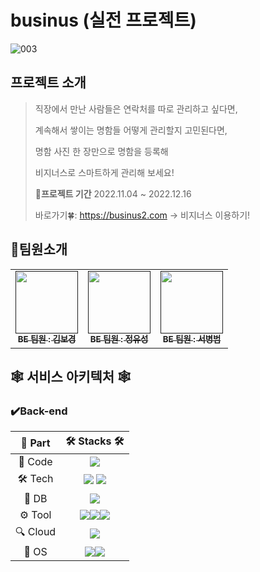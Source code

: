 # businus (실전 프로젝트)

![003](https://blog.kakaocdn.net/dn/bUWpdF/btrTBkeuF6w/AK9XRJqQCMJHkcPWkxGuJ1/img.png)


## 프로젝트 소개

>
>직장에서 만난 사람들은 연락처를 따로 관리하고 싶다면,
>
>계속해서 쌓이는 명함들 어떻게 관리할지 고민된다면,
>
>명함 사진 한 장만으로 명함을 등록해
>
>비지너스로 스마트하게 관리해 보세요!
>
>📆**프로젝트 기간** 2022.11.04 ~ 2022.12.16</h4>
>
>바로가기🍀: <https://businus2.com> -> 비지너스 이용하기!</h3>
>


## 👥팀원소개
<table>
  <tbody>
    <tr>
      <td align="center"><a href=""><img src="" width="100px;" alt=""/><br /><sub><b>BE 팀원 : 김보경</b></sub></a><br /></td>
      <td align="center"><a href=""><img src="" width="100px;" alt=""/><br /><sub><b>BE 팀원 : 정유성</b></sub></a><br /></td>
      <td align="center"><a href=""><img src="" width="100px;" alt=""/><br /><sub><b>BE 팀원 : 서병범</b></sub></a><br /></td>
    </tr>
  </tbody>
</table>


## 🕸️ 서비스 아키텍처 🕸️

### ✔️Back-end
|🔩 Part|🛠 Stacks 🛠|
|:---:|:---:|
|📃 Code| <img src="https://img.shields.io/badge/java-FC4C02?style=for-the-badge&logo=&logoColor=white"> |
|🛠 Tech| <img src="https://img.shields.io/badge/Spring-6DB33F?style=for-the-badge&logo=github&logoColor=white"> <img src="https://img.shields.io/badge/GRADLE-02303A?style=for-the-badge&logo=Gradle&logoColor=white">|
|💾 DB| <img src="https://img.shields.io/badge/mysql-4479A1?style=for-the-badge&logo=mysql&logoColor=black">|
|⚙️ Tool| <img src="https://img.shields.io/badge/github-181717?style=for-the-badge&logo=github&logoColor=white"><img src="https://img.shields.io/badge/IntelliJ IDEA-000000?style=for-the-badge&logo=IntelliJ%20IDEA&logoColor=white"><img src="https://img.shields.io/badge/SSL-F68212?style=for-the-badge&logo=Open%20Access&logoColor=white">|
|🔍 Cloud| <img src="https://img.shields.io/badge/aws-232F3E?style=for-the-badge&logo=Amazon%20AWS&logoColor=white">|
|🐧 OS | <img src="https://img.shields.io/badge/linux-FCC624?style=for-the-badge&logo=linux&logoColor=black"><img src="https://img.shields.io/badge/Ubuntu-E95420?style=for-the-badge&logo=Ubuntu&logoColor=white">|


